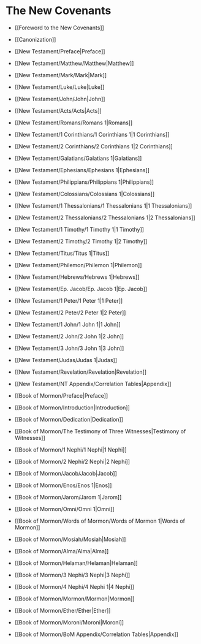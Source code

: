 # The New Covenants

- [[Foreword to the New Covenants]]
- [[Canonization]]

- [[New Testament/Preface|Preface]]

- [[New Testament/Matthew/Matthew|Matthew]]
- [[New Testament/Mark/Mark|Mark]]
- [[New Testament/Luke/Luke|Luke]]
- [[New Testament/John/John|John]]
- [[New Testament/Acts/Acts|Acts]]
- [[New Testament/Romans/Romans 1|Romans]]
- [[New Testament/1 Corinthians/1 Corinthians 1|1 Corinthians]]
- [[New Testament/2 Corinthians/2 Corinthians 1|2 Corinthians]]
- [[New Testament/Galatians/Galatians 1|Galatians]]
- [[New Testament/Ephesians/Ephesians 1|Ephesians]]
- [[New Testament/Philippians/Philippians 1|Philippians]]
- [[New Testament/Colossians/Colossians 1|Colossians]]
- [[New Testament/1 Thessalonians/1 Thessalonians 1|1 Thessalonians]]
- [[New Testament/2 Thessalonians/2 Thessalonians 1|2 Thessalonians]]
- [[New Testament/1 Timothy/1 Timothy 1|1 Timothy]]
- [[New Testament/2 Timothy/2 Timothy 1|2 Timothy]]
- [[New Testament/Titus/Titus 1|Titus]]
- [[New Testament/Philemon/Philemon 1|Philemon]]
- [[New Testament/Hebrews/Hebrews 1|Hebrews]]
- [[New Testament/Ep. Jacob/Ep. Jacob 1|Ep. Jacob]]
- [[New Testament/1 Peter/1 Peter 1|1 Peter]]
- [[New Testament/2 Peter/2 Peter 1|2 Peter]]
- [[New Testament/1 John/1 John 1|1 John]]
- [[New Testament/2 John/2 John 1|2 John]]
- [[New Testament/3 John/3 John 1|3 John]]
- [[New Testament/Judas/Judas 1|Judas]]
- [[New Testament/Revelation/Revelation|Revelation]]

- [[New Testament/NT Appendix/Correlation Tables|Appendix]]

- [[Book of Mormon/Preface|Preface]]
- [[Book of Mormon/Introduction|Introduction]]
- [[Book of Mormon/Dedication|Dedication]]
- [[Book of Mormon/The Testimony of Three Witnesses|Testimony of Witnesses]]

- [[Book of Mormon/1 Nephi/1 Nephi|1 Nephi]]
- [[Book of Mormon/2 Nephi/2 Nephi|2 Nephi]]
- [[Book of Mormon/Jacob/Jacob|Jacob]]
- [[Book of Mormon/Enos/Enos 1|Enos]]
- [[Book of Mormon/Jarom/Jarom 1|Jarom]]
- [[Book of Mormon/Omni/Omni 1|Omni]]
- [[Book of Mormon/Words of Mormon/Words of Mormon 1|Words of Mormon]]
- [[Book of Mormon/Mosiah/Mosiah|Mosiah]]
- [[Book of Mormon/Alma/Alma|Alma]]
- [[Book of Mormon/Helaman/Helaman|Helaman]]
- [[Book of Mormon/3 Nephi/3 Nephi|3 Nephi]]
- [[Book of Mormon/4 Nephi/4 Nephi 1|4 Nephi]]
- [[Book of Mormon/Mormon/Mormon|Mormon]]
- [[Book of Mormon/Ether/Ether|Ether]]
- [[Book of Mormon/Moroni/Moroni|Moroni]]

- [[Book of Mormon/BoM Appendix/Correlation Tables|Appendix]]
